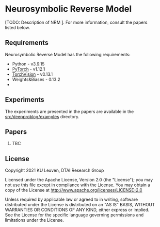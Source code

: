 # Neurosymbolic Reverse Model 

[TODO: Description of NRM ]. For more information, consult the papers listed below.


## Requirements

Neurosymbolic Reverse Model has the following requirements:

* Python - v3.9.15
* [PyTorch](https://pytorch.org/) - v1.12.1
* [TorchVision](https://pytorch.org/vision/stable/index.html) - v0.13.1
* Weights&Biases - 0.13.2
* 

## Experiments

The experiments are presented in the papers are available in the [src/deepproblog/examples](src/deepproblog/examples) directory.




## Papers
1. TBC

## License
Copyright 2021 KU Leuven, DTAI Research Group

Licensed under the Apache License, Version 2.0 (the "License"); you may not use this file except in compliance with the License. You may obtain a copy of the License at http://www.apache.org/licenses/LICENSE-2.0

Unless required by applicable law or agreed to in writing, software distributed under the License is distributed on an "AS IS" BASIS, WITHOUT WARRANTIES OR CONDITIONS OF ANY KIND, either express or implied. See the License for the specific language governing permissions and limitations under the License.
